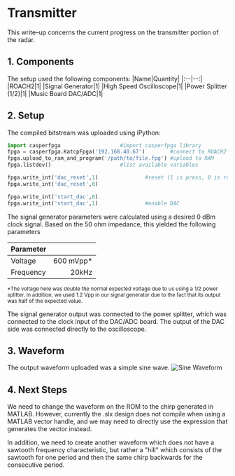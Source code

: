 # Transmitter
This write–up concerns the current progress on the transmitter portion of the radar.

## 1. Components
The setup used the following components:
|Name|Quantity|
|:--|--:|
|ROACH2|1|
|Signal Generator|1|
|High Speed Oscilloscope|1|
|Power Splitter (1/2)|1|
|Music Board DAC/ADC|1|

## 2. Setup
The compiled bitstream was uploaded using iPython:
```python
import casperfpga					#import casperfpga library
fpga = casperfpga.KatcpFpga('192.168.40.67')		#connect to ROACH2 using IP
fpga.upload_to_ram_and_program('/path/to/file.fpg')	#upload to RAM
fpga.listdev()						#list available variables

fpga.write_int('dac_reset',1)				#reset (1 is press, 0 is release)
fpga.write_int('dac_reset',0)

fpga.write_int('start_dac',0)
fpga.write_int('start_dac',1)				#enable DAC
```

The signal generator parameters were calculated using a desired 0 dBm clock signal. Based on the 50 ohm impedance, this yielded the following parameters

|Parameter||
|:--|--:|
|Voltage|600 mVpp*|
|Frequency|20kHz|

<sub>*The voltage here was double the normal expected voltage due to us using a 1/2 power splitter. In addition, we used 1.2 Vpp in our signal generator due to the fact that its output was half of the expected value.</sub>

The signal generator output was connected to the power splitter, which was connected to the clock input of the DAC/ADC board. The output of the DAC side was connected directly to the oscilloscope.

## 3. Waveform
The output waveform uploaded was a simple sine wave.
![Sine Waveform](https://i.imgur.com/a4cmzpB.jpg)

## 4. Next Steps
We need to change the waveform on the ROM to the chirp generated in MATLAB. However, currently the .slx design does not compile when using a MATLAB vector handle, and we may need to directly use the expression that generates the vector instead.

In addition, we need to create another waveform which does not have a sawtooth frequency characteristic, but rather a "hill" which consists of the sawtooth for one period and then the same chirp backwards for the consecutive period.
